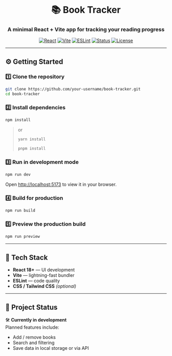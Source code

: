 <div align="center">

# 📚 Book Tracker  

### A minimal React + Vite app for tracking your reading progress  

[![React](https://img.shields.io/badge/React-18+-61dafb?logo=react&logoColor=white)](https://react.dev/)
[![Vite](https://img.shields.io/badge/Vite-5+-646cff?logo=vite&logoColor=white)](https://vite.dev/)
[![ESLint](https://img.shields.io/badge/ESLint-configured-4b32c3?logo=eslint&logoColor=white)](https://eslint.org/)
[![Status](https://img.shields.io/badge/Status-In_Progress-yellow)]()
[![License](https://img.shields.io/badge/License-MIT-green)]()

</div>

---

## ⚙️ Getting Started

### 1️⃣ Clone the repository
```bash
git clone https://github.com/your-username/book-tracker.git
cd book-tracker
```

### 2️⃣ Install dependencies
```bash
npm install
```
> or  
> ```bash
> yarn install
> ```  
> ```bash
> pnpm install
> ```

### 3️⃣ Run in development mode
```bash
npm run dev
```
Open [http://localhost:5173](http://localhost:5173) to view it in your browser.

### 4️⃣ Build for production
```bash
npm run build
```

### 5️⃣ Preview the production build
```bash
npm run preview
```

---

## 🧰 Tech Stack

-  **React 18+** — UI development  
-  **Vite** — lightning-fast bundler  
-  **ESLint** — code quality  
-  **CSS / Tailwind CSS** *(optional)*  

---



## 🚧 Project Status

🛠️ **Currently in development**  
Planned features include:
- Add / remove books  
- Search and filtering  
- Save data in local storage or via API  

